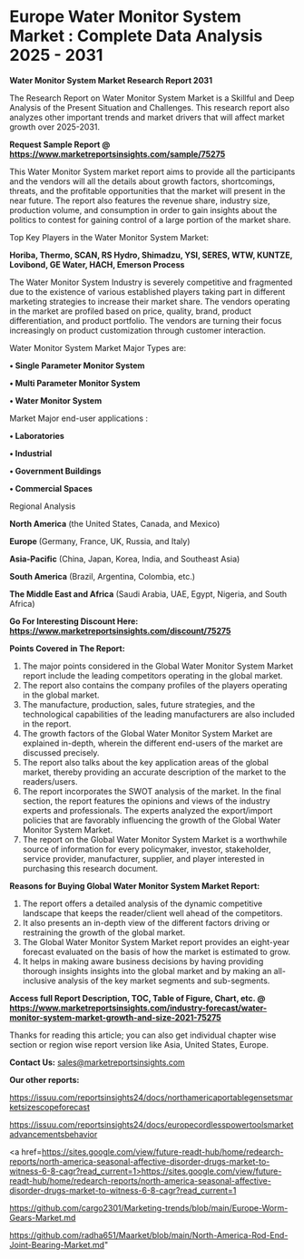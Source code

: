 # Europe Water Monitor System Market : Complete Data Analysis 2025 - 2031

<strong>Water Monitor System Market Research Report 2031</strong>

The Research Report on Water Monitor System Market is a Skillful and Deep Analysis of the Present Situation and Challenges. This research report also analyzes other important trends and market drivers that will affect market growth over 2025-2031.

<strong>Request Sample Report @ <a href=https://www.marketreportsinsights.com/sample/75275>https://www.marketreportsinsights.com/sample/75275</a></strong>

This Water Monitor System market report aims to provide all the participants and the vendors will all the details about growth factors, shortcomings, threats, and the profitable opportunities that the market will present in the near future. The report also features the revenue share, industry size, production volume, and consumption in order to gain insights about the politics to contest for gaining control of a large portion of the market share.

Top Key Players in the Water Monitor System Market:

<strong>Horiba, Thermo, SCAN, RS Hydro, Shimadzu, YSI, SERES, WTW, KUNTZE, Lovibond, GE Water, HACH, Emerson Process</strong>

The Water Monitor System Industry is severely competitive and fragmented due to the existence of various established players taking part in different marketing strategies to increase their market share. The vendors operating in the market are profiled based on price, quality, brand, product differentiation, and product portfolio. The vendors are turning their focus increasingly on product customization through customer interaction.

Water Monitor System Market Major Types are:

<strong>• Single Parameter Monitor System

• Multi Parameter Monitor System

• Water Monitor System</strong>

Market Major end-user applications :

<strong>• Laboratories

• Industrial

• Government Buildings

• Commercial Spaces</strong>

Regional Analysis

</u><strong><b>North America</b></strong> (the United States, Canada, and Mexico)

<strong><b>Europe </b></strong>(Germany, France, UK, Russia, and Italy)

<strong><b>Asia-Pacific</b></strong> (China, Japan, Korea, India, and Southeast Asia)

<strong><b>South America</b></strong> (Brazil, Argentina, Colombia, etc.)

<strong><b>The Middle East and Africa</b></strong> (Saudi Arabia, UAE, Egypt, Nigeria, and South Africa)

<strong>Go For Interesting Discount Here: <a href=https://www.marketreportsinsights.com/discount/75275>https://www.marketreportsinsights.com/discount/75275</a></strong>

<strong>Points Covered in The Report:</strong>
<ol>
  <li>The major points considered in the Global Water Monitor System Market report include the leading competitors operating in the global market.</li>
  <li>The report also contains the company profiles of the players operating in the global market.</li>
  <li>The manufacture, production, sales, future strategies, and the technological capabilities of the leading manufacturers are also included in the report.</li>
  <li>The growth factors of the Global Water Monitor System Market are explained in-depth, wherein the different end-users of the market are discussed precisely.</li>
  <li>The report also talks about the key application areas of the global market, thereby providing an accurate description of the market to the readers/users.</li>
  <li>The report incorporates the SWOT analysis of the market. In the final section, the report features the opinions and views of the industry experts and professionals. The experts analyzed the export/import policies that are favorably influencing the growth of the Global Water Monitor System Market.</li>
  <li>The report on the Global Water Monitor System Market is a worthwhile source of information for every policymaker, investor, stakeholder, service provider, manufacturer, supplier, and player interested in purchasing this research document.</li>
</ol>
<strong>Reasons for Buying Global Water Monitor System Market Report:</strong>

<ol>
  <li>The report offers a detailed analysis of the dynamic competitive landscape that keeps the reader/client well ahead of the competitors.</li>
  <li>It also presents an in-depth view of the different factors driving or restraining the growth of the global market.</li>
  <li>The Global Water Monitor System Market report provides an eight-year forecast evaluated on the basis of how the market is estimated to grow.</li>
  <li>It helps in making aware business decisions by having providing thorough insights insights into the global market and by making an all-inclusive analysis of the key market segments and sub-segments.</li>
</ol>
<strong>Access full Report Description, TOC, Table of Figure, Chart, etc. @ <a href=https://www.marketreportsinsights.com/industry-forecast/water-monitor-system-market-growth-and-size-2021-75275>https://www.marketreportsinsights.com/industry-forecast/water-monitor-system-market-growth-and-size-2021-75275</a></strong>


Thanks for reading this article; you can also get individual chapter wise section or region wise report version like Asia, United States, Europe.

<strong>Contact Us:</strong>
sales@marketreportsinsights.com

<strong>Our other reports:</strong>

<a href=https://issuu.com/reportsinsights24/docs/northamericaportablegensetsmarketsizescopeforecast>https://issuu.com/reportsinsights24/docs/northamericaportablegensetsmarketsizescopeforecast</a>

<a href=https://issuu.com/reportsinsights24/docs/europecordlesspowertoolsmarketadvancementsbehavior>https://issuu.com/reportsinsights24/docs/europecordlesspowertoolsmarketadvancementsbehavior</a>

<a href=https://sites.google.com/view/future-readt-hub/home/redearch-reports/north-america-seasonal-affective-disorder-drugs-market-to-witness-6-8-cagr?read_current=1>https://sites.google.com/view/future-readt-hub/home/redearch-reports/north-america-seasonal-affective-disorder-drugs-market-to-witness-6-8-cagr?read_current=1</a>

<a href=https://github.com/cargo2301/Marketing-trends/blob/main/Europe-Worm-Gears-Market.md>https://github.com/cargo2301/Marketing-trends/blob/main/Europe-Worm-Gears-Market.md</a>

<a href=https://github.com/radha651/Maarket/blob/main/North-America-Rod-End-Joint-Bearing-Market.md>https://github.com/radha651/Maarket/blob/main/North-America-Rod-End-Joint-Bearing-Market.md</a>"
